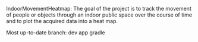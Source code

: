 IndoorMovementHeatmap:
The goal of the project is to track the movement of people or objects through an indoor public space over the course of time and to plot the acquired data into a heat map. 

Most up-to-date branch:
dev app gradle
